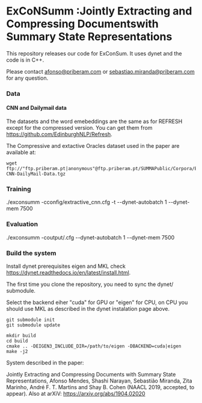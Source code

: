 


# ExCoNSumm :Jointly Extracting and Compressing Documentswith Summary State Representations


This repository releases our code for ExConSum. It uses dynet and the code is in C++.

Please contact afonso@priberam.com or sebastiao.miranda@priberam.com for any question.

### Data

#### CNN and Dailymail data

The datasets and the word emebeddings are the same as for REFRESH except for the compressed version. You can get them from https://github.com/EdinburghNLP/Refresh.

The Compressive and extactive Oracles dataset used in the paper are available at:

```
wget ftp://"ftp.priberam.pt|anonymous"@ftp.priberam.pt/SUMMAPublic/Corpora/Exconsumm/ExCoNSum-CNN-DailyMail-Data.tgz
```

### Training

./exconsumm -cconfig/extractive_cnn.cfg -t --dynet-autobatch 1 --dynet-mem 7500

### Evaluation

./exconsumm -coutput/.cfg  --dynet-autobatch 1 --dynet-mem 7500

### Build the system

Install dynet prerequisites eigen and MKL check https://dynet.readthedocs.io/en/latest/install.html.

The first time you clone the repository, you need to sync the dynet/ submodule.

Select the backend eiher "cuda" for GPU or "eigen" for CPU, on CPU you should use MKL as described in the dynet instalation page above.

```
git submodule init
git submodule update

mkdir build
cd build
cmake .. -DEIGEN3_INCLUDE_DIR=/path/to/eigen -DBACKEND=cuda|eigen
make -j2
```




System described in the paper:

Jointly Extracting and Compressing Documents with Summary State Representations, Afonso Mendes, Shashi Narayan, Sebastião Miranda, Zita Marinho, André F. T. Martins and Shay B. Cohen (NAACL 2019, accepted, to appear). Also at arXiV: https://arxiv.org/abs/1904.02020



